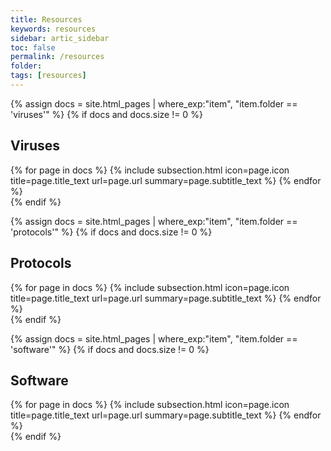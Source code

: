 ```yaml
---
title: Resources
keywords: resources
sidebar: artic_sidebar
toc: false
permalink: /resources
folder:
tags: [resources]
---
```


{% assign docs = site.html_pages | where_exp:"item", "item.folder == 'viruses'" %}
{% if docs and docs.size != 0 %}
<div class="row">
    <div class="col-lg-12">
        <h2 class="page-header">Viruses</h2>
    </div>
    {% for page in docs %}
        {% include subsection.html icon=page.icon title=page.title_text url=page.url summary=page.subtitle_text %}
    {% endfor %}
</div>
{% endif %}

{% assign docs = site.html_pages | where_exp:"item", "item.folder == 'protocols'" %}
{% if docs and docs.size != 0 %}
<div class="row">
    <div class="col-lg-12">
        <h2 class="page-header">Protocols</h2>
    </div>
    {% for page in docs %}
    {% include subsection.html icon=page.icon title=page.title_text url=page.url summary=page.subtitle_text %}
    {% endfor %}
</div>
{% endif %}

{% assign docs = site.html_pages | where_exp:"item", "item.folder == 'software'" %}
{% if docs and docs.size != 0 %}
<div class="row">
    <div class="col-lg-12">
        <h2 class="page-header">Software</h2>
    </div>
    {% for page in docs %}
    {% include subsection.html icon=page.icon title=page.title_text url=page.url summary=page.subtitle_text %}
    {% endfor %}
</div>
{% endif %}


<!-- {% include links.html %} -->
